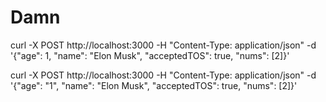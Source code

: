 # Damn

curl -X POST http://localhost:3000 -H "Content-Type: application/json" -d '{"age": 1, "name": "Elon Musk", "acceptedTOS": true, "nums": [2]}'

curl -X POST http://localhost:3000 -H "Content-Type: application/json" -d '{"age": "1", "name": "Elon Musk", "acceptedTOS": true, "nums": [2]}'